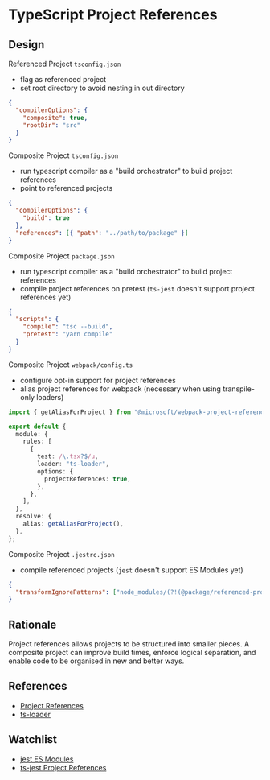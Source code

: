 # TypeScript Project References

## Design

Referenced Project `tsconfig.json`

- flag as referenced project
- set root directory to avoid nesting in out directory

```json
{
  "compilerOptions": {
    "composite": true,
    "rootDir": "src"
  }
}
```

Composite Project `tsconfig.json`

- run typescript compiler as a "build orchestrator" to build project references
- point to referenced projects

```json
{
  "compilerOptions": {
    "build": true
  },
  "references": [{ "path": "../path/to/package" }]
}
```

Composite Project `package.json`

- run typescript compiler as a "build orchestrator" to build project references
- compile project references on pretest (`ts-jest` doesn't support project references yet)

```json
{
  "scripts": {
    "compile": "tsc --build",
    "pretest": "yarn compile"
  }
}
```

Composite Project `webpack/config.ts`

- configure opt-in support for project references
- alias project references for webpack (necessary when using transpile-only loaders)

```typescript
import { getAliasForProject } from "@microsoft/webpack-project-references-alias";

export default {
  module: {
    rules: [
      {
        test: /\.tsx?$/u,
        loader: "ts-loader",
        options: {
          projectReferences: true,
        },
      },
    ],
  },
  resolve: {
    alias: getAliasForProject(),
  },
};
```

Composite Project `.jestrc.json`

- compile referenced projects (`jest` doesn't support ES Modules yet)

```json
{
  "transformIgnorePatterns": ["node_modules/(?!(@package/referenced-project)/)"]
}
```

## Rationale

Project references allows projects to be structured into smaller pieces.
A composite project can improve build times, enforce logical separation, and enable code to be organised in new and better ways.

## References

- [Project References](https://www.typescriptlang.org/docs/handbook/project-references.html)
- [ts-loader](https://github.com/TypeStrong/ts-loader)

## Watchlist

- [jest ES Modules](https://github.com/facebook/jest/issues/4842)
- [ts-jest Project References](https://github.com/kulshekhar/ts-jest/issues/766)
